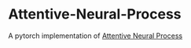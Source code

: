 # Attentive-Neural-Process
A pytorch implementation of [Attentive Neural Process](https://arxiv.org/abs/1901.05761)

